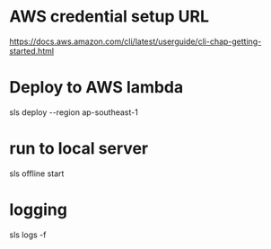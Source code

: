 # AWS credential setup URL
https://docs.aws.amazon.com/cli/latest/userguide/cli-chap-getting-started.html

# Deploy to AWS lambda
sls deploy --region ap-southeast-1

# run to local server
sls offline start

# logging
sls logs -f <fuctionName>